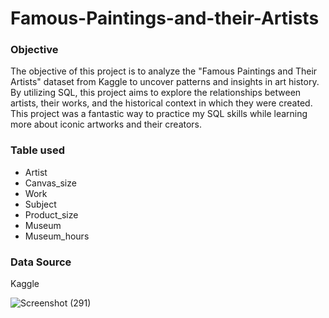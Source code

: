 # Famous-Paintings-and-their-Artists

### Objective
The objective of this project is to analyze the "Famous Paintings and Their Artists" dataset from Kaggle to uncover patterns and insights in art history. By utilizing SQL, this project aims to explore the relationships between artists, their works, and the historical context in which they were created.
This project was a fantastic way to practice my SQL skills while learning more about iconic artworks and their creators.

### Table used
- Artist
- Canvas_size
- Work
- Subject
- Product_size
- Museum
- Museum_hours

### Data Source 
Kaggle

![Screenshot (291)](https://github.com/anjali-thawani/Famous-Paintings-and-their-Artists/assets/168136647/e80cd8dd-e57d-46c1-8a14-711826183f99)
